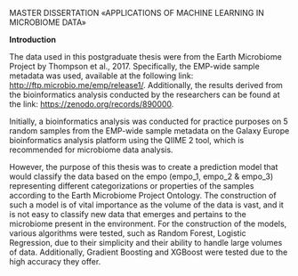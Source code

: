 MASTER DISSERTATION «APPLICATIONS OF MACHINE LEARNING IN MICROBIOME DATA»

**Introduction**

The data used in this postgraduate thesis were from the Earth Microbiome Project by Thompson et al., 2017. Specifically, the EMP-wide sample metadata was used, available at the following link: http://ftp.microbio.me/emp/release1/. Additionally, the results derived from the bioinformatics analysis conducted by the researchers can be found at the link: https://zenodo.org/records/890000.

Initially, a bioinformatics analysis was conducted for practice purposes on 5 random samples from the EMP-wide sample metadata on the Galaxy Europe bioinformatics analysis platform using the QIIME 2 tool, which is recommended for microbiome data analysis.

However, the purpose of this thesis was to create a prediction model that would classify the data based on the empo (empo_1, empo_2 & empo_3) representing different categorizations or properties of the samples according to the Earth Microbiome Project Ontology. The construction of such a model is of vital importance as the volume of the data is vast, and it is not easy to classify new data that emerges and pertains to the microbiome present in the environment. For the construction of the models, various algorithms were tested, such as Random Forest, Logistic Regression, due to their simplicity and their ability to handle large volumes of data. Additionally, Gradient Boosting and XGBoost were tested due to the high accuracy they offer.
